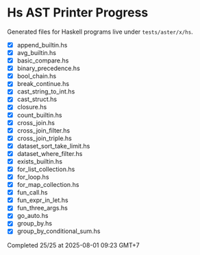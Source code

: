 # Hs AST Printer Progress

Generated files for Haskell programs live under `tests/aster/x/hs`.

- [x] append_builtin.hs
- [x] avg_builtin.hs
- [x] basic_compare.hs
- [x] binary_precedence.hs
- [x] bool_chain.hs
- [x] break_continue.hs
- [x] cast_string_to_int.hs
- [x] cast_struct.hs
- [x] closure.hs
- [x] count_builtin.hs
- [x] cross_join.hs
- [x] cross_join_filter.hs
- [x] cross_join_triple.hs
- [x] dataset_sort_take_limit.hs
- [x] dataset_where_filter.hs
- [x] exists_builtin.hs
- [x] for_list_collection.hs
- [x] for_loop.hs
- [x] for_map_collection.hs
- [x] fun_call.hs
- [x] fun_expr_in_let.hs
- [x] fun_three_args.hs
- [x] go_auto.hs
- [x] group_by.hs
- [x] group_by_conditional_sum.hs

Completed 25/25 at 2025-08-01 09:23 GMT+7

